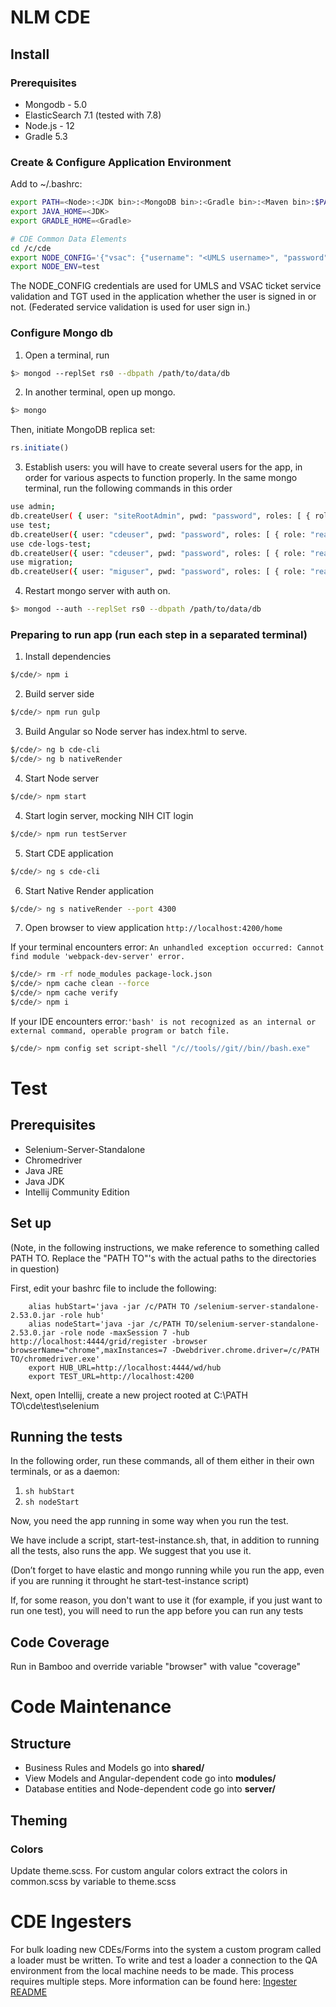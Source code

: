 # NLM CDE
## Install
### Prerequisites
* Mongodb - 5.0
* ElasticSearch 7.1 (tested with 7.8)
* Node.js - 12
* Gradle 5.3

### Create & Configure Application Environment
Add to ~/.bashrc:
```sh
export PATH=<Node>:<JDK bin>:<MongoDB bin>:<Gradle bin>:<Maven bin>:$PATH
export JAVA_HOME=<JDK>
export GRADLE_HOME=<Gradle>

# CDE Common Data Elements
cd /c/cde
export NODE_CONFIG='{"vsac": {"username": "<UMLS username>", "password": "<UMLS password>"}, "uts": {"apikey": "<UMLS apikey>"}}'
export NODE_ENV=test
```
The NODE_CONFIG credentials are used for UMLS and VSAC ticket service validation and TGT used in the application whether the user is signed in or not. (Federated service validation is used for user sign in.)

### Configure Mongo db
1. Open a terminal, run  
```sh
$> mongod --replSet rs0 --dbpath /path/to/data/db
```
2. In another terminal, open up mongo. 
```sh
$> mongo
```
Then, initiate MongoDB replica set:
```javascript
rs.initiate()
```
3. Establish users: you will have to create several users for the app, in order for various aspects to function 
properly. In the same mongo terminal, run the following commands in this order

```sh
use admin;
db.createUser( { user: "siteRootAdmin", pwd: "password", roles: [ { role: "root", db: "admin" }, { role: "dbAdmin", db: "test" }, { role: "dbAdmin", db: "cde-logs-test" } ] });
use test;
db.createUser({ user: "cdeuser", pwd: "password", roles: [ { role: "readWrite", db: "test" } ] });
use cde-logs-test;
db.createUser({ user: "cdeuser", pwd: "password", roles: [ { role: "readWrite", db: "cde-logs-test" } ] });
use migration;
db.createUser({ user: "miguser", pwd: "password", roles: [ { role: "readWrite", db: "migration" } ] });
```

4. Restart mongo server with auth on.
```sh
$> mongod --auth --replSet rs0 --dbpath /path/to/data/db
```

### Preparing to run app (run each step in a separated terminal)
1. Install dependencies 
```sh 
$/cde/> npm i
```
2. Build server side
```sh
$/cde/> npm run gulp
```
3. Build Angular so Node server has index.html to serve.
```sh
$/cde/> ng b cde-cli
$/cde/> ng b nativeRender
```
4. Start Node server
```sh
$/cde/> npm start
```
4. Start login server, mocking NIH CIT login
```sh
$/cde/> npm run testServer
```
5. Start CDE application
```sh
$/cde/> ng s cde-cli
```
6. Start Native Render application
```sh
$/cde/> ng s nativeRender --port 4300
```
7. Open browser to view application `http://localhost:4200/home`


If your terminal encounters error: `An unhandled exception occurred: Cannot find module 'webpack-dev-server' error.`
```sh
$/cde/> rm -rf node_modules package-lock.json
$/cde/> npm cache clean --force
$/cde/> npm cache verify
$/cde/> npm i
```

If your IDE encounters error:`'bash' is not recognized as an internal or external command,
operable program or batch file.
`
```sh
$/cde/> npm config set script-shell "/c//tools//git//bin//bash.exe"
````

# Test
## Prerequisites 
* Selenium-Server-Standalone
* Chromedriver
* Java JRE
* Java JDK
* Intellij Community Edition

## Set up
(Note, in the following instructions, we make reference to something called PATH TO. Replace the "PATH TO"'s with the actual paths to the directories in question)

First, edit your bashrc file to include the following:
```
    alias hubStart='java -jar /c/PATH TO /selenium-server-standalone-2.53.0.jar -role hub'
    alias nodeStart='java -jar /c/PATH TO/selenium-server-standalone-2.53.0.jar -role node -maxSession 7 -hub http://localhost:4444/grid/register -browser browserName="chrome",maxInstances=7 -Dwebdriver.chrome.driver=/c/PATH TO/chromedriver.exe'
    export HUB_URL=http://localhost:4444/wd/hub
    export TEST_URL=http://localhost:4200
```

Next, open Intellij, create a new project rooted at C:\PATH TO\cde\test\selenium


## Running the tests
In the following order, run these commands, all of them either in their own terminals, or as a daemon:
1. `sh hubStart`
1. `sh nodeStart`     

Now, you need the app running in some way when you run the test.

We have include a script, start-test-instance.sh, that, in addition to running all the tests, also runs the app. We suggest that you use it.

(Don’t forget to have elastic and mongo running while you run the app, even if you are running it throught he start-test-instance script)

If, for some reason, you don't want to use it (for example, if you just want to run one test), you will need to run the app before you can run any tests

## Code Coverage
Run in Bamboo and override variable "browser" with value "coverage"

# Code Maintenance
## Structure
* Business Rules and Models go into __shared/__
* View Models and Angular-dependent code go into __modules/__
* Database entities and Node-dependent code go into __server/__

## Theming
### Colors
Update theme.scss.
For custom angular colors extract the colors in common.scss by variable to theme.scss

# CDE Ingesters
For bulk loading new CDEs/Forms into the system a custom program called a loader must be written. To 
write and test a loader a connection to the QA environment from the local machine needs to be made.
This process requires multiple steps. More information can be found here: [Ingester README](ingester/README.md)
